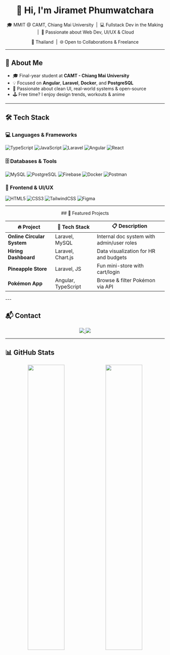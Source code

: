 <h1 align="center">🌙 Hi, I'm <strong>Jiramet Phumwatchara</strong></h1>

<p align="center">
🎓 MMIT @ CAMT, Chiang Mai University &nbsp;|&nbsp;
💻 Fullstack Dev in the Making &nbsp;|&nbsp;
🚀 Passionate about Web Dev, UI/UX & Cloud
</p>

<p align="center">
📍 Thailand &nbsp;|&nbsp; 🌐 Open to Collaborations & Freelance
</p>

---

## 👋 About Me

- 🎓 Final-year student at **CAMT - Chiang Mai University**  
- 💡 Focused on **Angular**, **Laravel**, **Docker**, and **PostgreSQL**  
- 🧠 Passionate about clean UI, real-world systems & open-source  
- 🕹️ Free time? I enjoy design trends, workouts & anime

---

## 🛠️ Tech Stack

### 💻 Languages & Frameworks  
![TypeScript](https://img.shields.io/badge/-TypeScript-3178C6?style=flat-square&logo=typescript&logoColor=white)
![JavaScript](https://img.shields.io/badge/-JavaScript-F7DF1E?style=flat-square&logo=javascript&logoColor=black)
![Laravel](https://img.shields.io/badge/-Laravel-F55247?style=flat-square&logo=laravel&logoColor=white)
![Angular](https://img.shields.io/badge/-Angular-DD0031?style=flat-square&logo=angular&logoColor=white)
![React](https://img.shields.io/badge/-React-61DAFB?style=flat-square&logo=react&logoColor=black)

### 🗄️ Databases & Tools  
![MySQL](https://img.shields.io/badge/-MySQL-00758F?style=flat-square&logo=mysql&logoColor=white)
![PostgreSQL](https://img.shields.io/badge/-PostgreSQL-316192?style=flat-square&logo=postgresql&logoColor=white)
![Firebase](https://img.shields.io/badge/-Firebase-FFCA28?style=flat-square&logo=firebase&logoColor=black)
![Docker](https://img.shields.io/badge/-Docker-2496ED?style=flat-square&logo=docker&logoColor=white)
![Postman](https://img.shields.io/badge/-Postman-FF6C37?style=flat-square&logo=postman&logoColor=white)

### 🎨 Frontend & UI/UX  
![HTML5](https://img.shields.io/badge/-HTML5-E34F26?style=flat-square&logo=html5&logoColor=white)
![CSS3](https://img.shields.io/badge/-CSS3-1572B6?style=flat-square&logo=css3&logoColor=white)
![TailwindCSS](https://img.shields.io/badge/-TailwindCSS-38B2AC?style=flat-square&logo=tailwind-css&logoColor=white)
![Figma](https://img.shields.io/badge/-Figma-1E1E2F?style=flat-square&logo=figma&logoColor=white)

---
<center>
## 🚀 Featured Projects

| 🔥 Project             | 🧰 Tech Stack           | 📋 Description                            |
|------------------------|-------------------------|--------------------------------------------|
| **Online Circular System** | Laravel, MySQL        | Internal doc system with admin/user roles |
| **Hiring Dashboard**       | Laravel, Chart.js     | Data visualization for HR and budgets     |
| **Pineapple Store**        | Laravel, JS           | Fun mini-store with cart/login            |
| **Pokémon App**            | Angular, TypeScript   | Browse & filter Pokémon via API           |

</center>
---

## 📬 Contact

<p align="center">
  <a href="mailto:polphumwat@gmail.com">
    <img src="https://img.shields.io/badge/Gmail-polphumwat@gmail.com-EA4335?style=for-the-badge&logo=gmail&logoColor=white" />
  </a>
  <a href="https://facebook.com/jiramet%20phumwatchara">
    <img src="https://img.shields.io/badge/Facebook-Jiramet%20Phumwatchara-1877F2?style=for-the-badge&logo=facebook&logoColor=white" />
  </a>
</p>

---

## 📊 GitHub Stats

<p align="center">
  <img src="https://github-readme-stats.vercel.app/api?username=jirametss&show_icons=true&theme=tokyonight" width="48%" />
  <img src="https://github-readme-stats.vercel.app/api/top-langs/?username=jirametss&layout=compact&theme=tokyonight" width="48%" />
</p>
